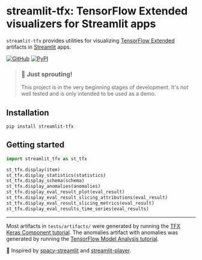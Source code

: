 # streamlit-tfx: TensorFlow Extended visualizers for Streamlit apps

`streamlit-tfx` provides utilities for visualizing [TensorFlow Extended](https://www.tensorflow.org/tfx)
artifacts in [Streamlit](https://streamlit.io) apps.

[![GitHub][github_badge]][github_link] [![PyPI][pypi_badge]][pypi_link]

> ### 🌱 Just sprouting!
> This project is in the very beginning stages of development. It's not well tested and is only intended to be used as a demo.

## Installation

``` shell
pip install streamlit-tfx
```

## Getting started

```python
import streamlit_tfx as st_tfx

st_tfx.display(item)
st_tfx.display_statistics(statistics)
st_tfx.display_schema(schema)
st_tfx.display_anomalies(anomalies)
st_tfx.display_eval_result_plot(eval_result)
st_tfx.display_eval_result_slicing_attributions(eval_result)
st_tfx.display_eval_result_slicing_metrics(eval_result)
st_tfx.display_eval_results_time_series(eval_results)
```

---

Most artifacts in `tests/artifacts/` were generated by running the [TFX Keras Component tutorial](https://www.tensorflow.org/tfx/tutorials/tfx/components_keras).
The anomalies artifact with anomalies was generated by running the [TensorFlow Model Analysis tutorial](https://www.tensorflow.org/tfx/tutorials/model_analysis/tfma_basic).

🚀 Inspired by [spacy-streamlit](https://github.com/explosion/spacy-streamlit)
and [streamlit-player](https://github.com/okld/streamlit-player).

[github_badge]: https://badgen.net/badge/icon/GitHub?icon=github&color=black&label
[github_link]: https://github.com/codesue/streamlit-tfx

[pypi_badge]: https://badgen.net/pypi/v/streamlit-tfx?icon=pypi&color=black&label
[pypi_link]: https://pypi.org/project/streamlit-tfx
